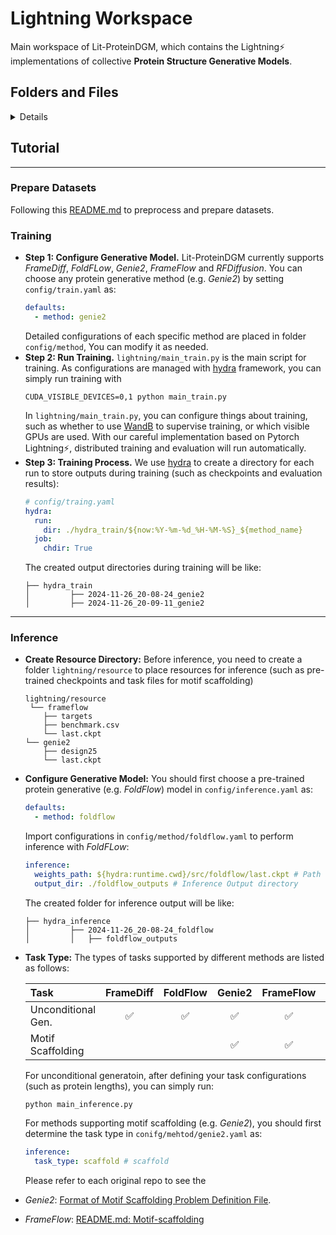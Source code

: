 # Lightning Workspace
Main workspace of Lit-ProteinDGM, which contains the Lightning⚡ implementations of collective
**Protein Structure Generative Models**. 

## Folders and Files
<details>

1. **config**: Lit-ProteinDGM manages complex configuration with the [hydra](https://github.com/facebookresearch/hydra) framework. 
This folder contains default settings of integrated methods. Specifically, `train.yaml` and `inference.yaml` select method for training or inference
by setting the value `default`, corresponding configurations are loaded from the folder `config/method`. For example, if we want to run training of **FoldFlow**, we can set the `train.yaml` as
    ```yaml
    # config/train.yaml
    defaults:
      - method: foldflow
    ```
   and simply run `main_train.py` (similar to the inference).
2. **data**: With loaded `lmdb` cache, methods further extract features (e.g. frame with t-step diffusion) to determine the dataloader for training and inference.
In every folder for each method, a `lightning_datamodule.py` are implemented to align the interface `ligtning/data/data_interface.py`. Note that restrict datamodule class names
are required (`{}_Lightning_Datamodule`).
   ```python
   class DInterface():
    def __init__(self, conf):
        # self.lightning_model
        self.conf = conf
        self.lightning_datamodule = self.init_lightning_datamodule(self.conf.method_name)
        self.datamodule = self.instancialize_lightning_model(self.lightning_datamodule, self.conf)

    def init_lightning_datamodule(self, name):
        return getattr(importlib.import_module(f'data.{name}.lightning_datamodule'), f'{name}_Lightning_Datamodule')

    def instancialize_lightning_model(self, datamodule, conf):
        return datamodule(conf)
   ```
3. **model**: In line with the deep learning framework [Pytorch Lightning](https://lightning.ai/docs/pytorch/stable/), both model architecture and training details (e.g. training step and loss function) are placed in this folder.
In every folder for each method, a `lightning_model.py` are implemented to align the interface `ligtning/model/model_interface.py`. Note that restrict model class names
are required (`{}_Lightning_Model`).
      ```python
   class MInterface():
    def __init__(self, conf):
        # self.lightning_model
        self.conf = conf
        self.lightning_model = self.init_lightning_model(self.conf.method_name)
        self.model = self.instancialize_lightning_model(self.lightning_model, self.conf)

    def init_lightning_model(self, name):
        return getattr(importlib.import_module(f'model.{name}.lightning_model'), f'{name}_Lightning_Model')

    def instancialize_lightning_model(self, model, conf):
        return model(conf)
   ```
4. **sampler**: For convenient usage of pre-trained model, we develop this folder supporting checkpoint loading and protein sampling.
In every folder for each method, a `sampler_module.py` are implemented to align the interface `ligtning/sampler/sampler_interface.py`. Note that restrict sampler class names
are required (`{}_Sampler`).
   ```Python
   class SInterface():
       def __init__(self, conf):
           # self.lightning_model
           self.conf = conf
           self.sampler_module = self.init_sampler_module(self.conf.method_name)
           self.sampler = self.instancialize_lightning_model(self.sampler_module, self.conf)
   
       def init_sampler_module(self, name):
           return getattr(importlib.import_module(f'sampler.{name}.sampler_module'), f'{name}_Sampler')
   
       def instancialize_lightning_model(self, sampler, conf):
           return sampler(conf)
   ```

</details>

## Tutorial
---
### Prepare Datasets
Following this [README.md](../preprocess/README.md) to preprocess and prepare datasets. 
### Training
- **Step 1: Configure Generative Model.** Lit-ProteinDGM currently supports *FrameDiff*, *FoldFLow*, *Genie2*,
*FrameFlow* and *RFDiffusion*. You can choose any protein generative method (e.g. *Genie2*) by setting `config/train.yaml` as:
   ```yaml
   defaults:
     - method: genie2
   ```
  Detailed configurations of each specific method are placed in folder `config/method`, You can modify it as needed.
- **Step 2: Run Training.** `lightning/main_train.py` is the main script for training. As configurations are managed with [hydra](https://github.com/facebookresearch/hydra) framework, you can simply run training with
    ```shell
    CUDA_VISIBLE_DEVICES=0,1 python main_train.py
    ```
  In `lightning/main_train.py`, you can configure things about training, such as whether to use [WandB](https://wandb.ai/site/) to supervise training,
or which visible GPUs are used. With our careful implementation based on Pytorch Lightning⚡, distributed training and evaluation will run automatically.
- **Step 3: Training Process.** We use [hydra](https://github.com/facebookresearch/hydra) to create a directory for each run to store
outputs during training (such as checkpoints and evaluation results):
    ```yaml
    # config/traing.yaml
    hydra:
      run:
        dir: ./hydra_train/${now:%Y-%m-%d_%H-%M-%S}_${method_name}
      job:
        chdir: True
    ```
  The created output directories during training will be like:
    ```
    ├── hydra_train
    │         ├── 2024-11-26_20-08-24_genie2
    │         ├── 2024-11-26_20-09-11_genie2
    ```

---
### Inference
- **Create Resource Directory:** Before inference, you need to create a folder `lightning/resource` to place resources for inference (such as pre-trained checkpoints 
and task files for motif scaffolding)
    ```text
    lightning/resource
     └── frameflow
        ├── targets
        ├── benchmark.csv 
        └── last.ckpt
    └── genie2
        ├── design25
        └── last.ckpt
    ```

- **Configure Generative Model:** You should first choose a pre-trained protein generative (e.g. *FoldFlow*) model in `config/inference.yaml` as:
   ```yaml
   defaults:
     - method: foldflow
   ```
  Import configurations in `config/method/foldflow.yaml` to perform inference with *FoldFLow*:
   ```yaml
   inference:
     weights_path: ${hydra:runtime.cwd}/src/foldflow/last.ckpt # Path to model weights.
     output_dir: ./foldflow_outputs # Inference Output directory 
   ```
  The created folder for inference output will be like: 
    ```
    ├── hydra_inference
    │         ├── 2024-11-26_20-08-24_foldflow
    │         │   ├── foldflow_outputs
    ```
- **Task Type:** The types of tasks supported by different methods are listed as follows:
    
    | **Task**           | FrameDiff  | FoldFlow | Genie2 | FrameFlow | RFDiffusion |
    |:-------------------|:----------:|:--------:|:------:|:---------:|:-----------:|
    | Unconditional Gen. |    ✅       |     ✅   |   ✅    |     ✅     |      ✅      |
    | Motif Scaffolding  |            |          |   ✅    |     ✅     |      ✅     |

    For unconditional generatoin, after defining your task configurations (such as protein lengths), you can simply run:
    ```shell
    python main_inference.py
    ```
    For methods supporting motif scaffolding (e.g. *Genie2*), you should first determine the task type in
`conifg/mehtod/genie2.yaml` as:
    ```yaml
   inference:
      task_type: scaffold # scaffold 
    ```
   Please refer to each original repo to see the 
- *Genie2*: [Format of Motif Scaffolding Problem Definition File](https://github.com/aqlaboratory/genie2/blob/9a954578f7b5a39552545eebc6d4794447794c87/README.md?plain=1#L135).
- *FrameFlow*: [README.md: Motif-scaffolding](https://github.com/microsoft/protein-frame-flow/blob/f50d8dbbdae827be291e9f73d732b61b195f8816/README.md?plain=1#L139)  

